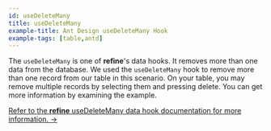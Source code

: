 ```yaml
---
id: useDeleteMany
title: useDeleteMany
example-title: Ant Design useDeleteMany Hook
example-tags: [table,antd]
---
```


The `useDeleteMany` is one of **refine**'s data hooks. It removes more than one data from the database. We used the `useDeleteMany` hook to remove more than one record from our table in this scenario. On your table, you may remove multiple records by selecting them and pressing delete. You can get more information by examining the example.

[Refer to the **refine** useDeleteMany data hook documentation for more information. →](/docs/api-reference/core/hooks/data/useDeleteMany/)

<CodeSandboxExample path="table-antd-use-delete-many" />
